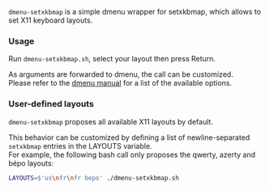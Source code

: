 `dmenu-setxkbmap` is a simple dmenu wrapper for setxkbmap,
which allows to set X11 keyboard layouts.

### Usage
Run ``dmenu-setxkbmap.sh``, select your layout then press Return.

As arguments are forwarded to dmenu, the call can be customized.  
Please refer to the [dmenu manual][man dmenu] for a list of the available
options.

[man dmenu]: https://man.cx/dmenu

### User-defined layouts
`dmenu-setxkbmap` proposes all available X11 layouts by default.

This behavior can be customized by defining a list of newline-separated
`setxkbmap` entries in the LAYOUTS variable.  
For example, the following bash call only proposes the qwerty,
azerty and bépo layouts:

``` bash
LAYOUTS=$'us\nfr\nfr bepo' ./dmenu-setxkbmap.sh
```
